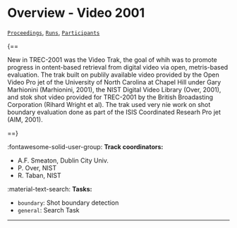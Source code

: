 # Overview - Video 2001

[`Proceedings`](./proceedings.md), [`Runs`](./runs.md), [`Participants`](./participants.md)

{==

New in TREC-2001 was the Video Trak, the goal of whih was to promote progress in ontent-based retrieval from digital video via open, metris-based evaluation. The trak built on publily available video provided by the Open Video Pro jet of the University of North Carolina at Chapel Hill under Gary Marhionini (Marhionini, 2001), the NIST Digital Video Library (Over, 2001), and stok shot video provided for TREC-2001 by the British Broadasting Corporation (Rihard Wright et al). The trak used very nie work on shot boundary evaluation done as part of the ISIS Coordinated Researh Pro jet (AIM, 2001).

==}

:fontawesome-solid-user-group: **Track coordinators:**

- A.F. Smeaton, Dublin City Univ. 
- P. Over, NIST 
- R. Taban, NIST 

:material-text-search: **Tasks:**

- `boundary`: Shot boundary detection 
- `general`: Search Task 



---

